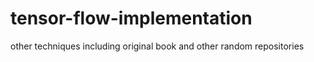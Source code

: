 # tensor-flow-implementation
other techniques including original book and other random repositories 
